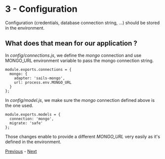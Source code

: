 # 3 - Configuration

Configuration (credentials, database connection string, ...) should be stored in the environment.

## What does that mean for our application ?

In _config/connections.js_, we define the _mongo_ connection and use MONGO_URL environment variable to pass the mongo connection string.

```node
module.exports.connections = {
  mongo: {
    adapter: 'sails-mongo',
    url: process.env.MONGO_URL
  }
};
```

In _config/model.js_, we make sure the _mongo_ connection defined above is the one used.

```node
module.exports.models = {
  connection: 'mongo',
  migrate: 'safe'
};
```

Those changes enable to provide a different _MONGO_URL_ very easily as it's defined in the environment.

[Previous](02_dependencies.md) - [Next ](04_external_services.md)
